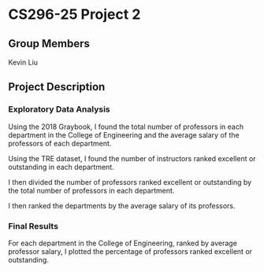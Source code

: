 # CS296-25 Project 2

## Group Members
Kevin Liu

## Project Description

### Exploratory Data Analysis
Using the 2018 Graybook, I found the total number of professors in each department in the College of Engineering and the average salary of the professors of each department.

Using the TRE dataset, I found the number of instructors ranked excellent or outstanding in each department.

I then divided the number of professors ranked excellent or outstanding by the total number of professors in each department.

I then ranked the departments by the average salary of its professors.

### Final Results
For each department in the College of Engineering, ranked by average professor salary, I plotted the percentage of professors ranked excellent or outstanding.

